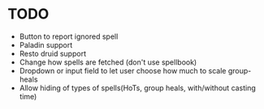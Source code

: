 # TODO
* Button to report ignored spell
* Paladin support
* Resto druid support
* Change how spells are fetched (don't use spellbook)
* Dropdown or input field to let user choose how much to scale group-heals
* Allow hiding of types of spells(HoTs, group heals, with/without casting time)
